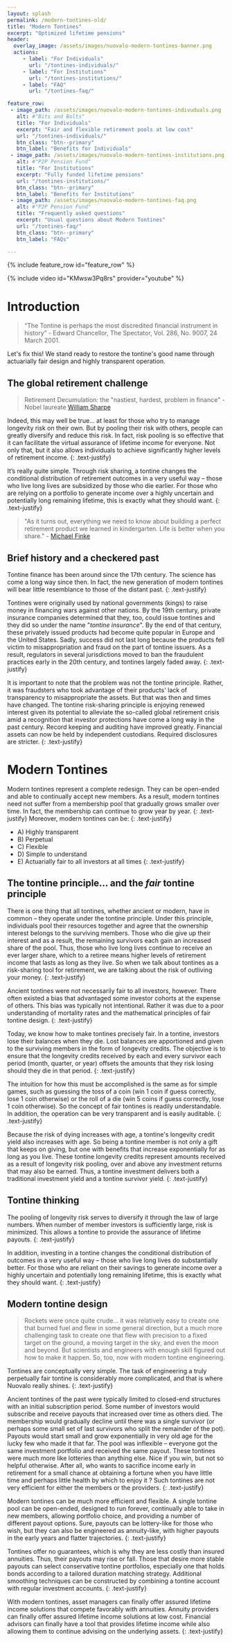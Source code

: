 ```yaml
---
layout: splash
permalink: /modern-tontines-old/
title: "Modern Tontines"
excerpt: "Optimized lifetime pensions"
header:
  overlay_image: /assets/images/nuovalo-modern-tontines-banner.png
  actions:
     - label: "For Individuals"
       url: "/tontines-individuals/"
     - label: "For Institutions"
       url: "/tontines-institutions/"
     - label: "FAQ"
       url: "/tontines-faq/"

feature_row:
 - image_path: /assets/images/nuovalo-modern-tontines-indivuduals.png
   alt: #"Bits and Bolts"
   title: "For Individuals"
   excerpt: "Fair and flexible retirement pools at low cost"
   url: "/tontines-individuals/"
   btn_class: "btn--primary"
   btn_label: "Benefits for Individuals"
 - image_path: /assets/images/nuovalo-modern-tontines-institutions.png
   alt: #"P2P Pension Fund"
   title: "For Institutions"
   excerpt: "Fully funded lifetime pensions"
   url: "/tontines-institutions/"
   btn_class: "btn--primary"
   btn_label: "Benefits for Institutions"
 - image_path: /assets/images/nuovalo-modern-tontines-faq.png
   alt: #"P2P Pension Fund"
   title: "Frequently asked questions"
   excerpt: "Usual questions about Modern Tontines"
   url: "/tontines-faq/"
   btn_class: "btn--primary"
   btn_label: "FAQs"

---
```


{% include feature_row id="feature_row" %}

{% include video id="KMwsw3Pq8rs" provider="youtube" %}



# Introduction
>“The Tontine is perhaps the most discredited financial instrument in history” - Edward Chancellor, The Spectator, Vol. 286, No. 9007, 24 March 2001.

Let's fix this!  We stand ready to restore the tontine's good name through actuarially fair design and highly transparent operation.

## The global retirement challenge
> Retirement Decumulation: the "nastiest, hardest, problem in finance" - Nobel laureate [William Sharpe](https://ritholtz.com/2017/06/thorniest-problem-finance/)

Indeed, this may well be true… at least for those who try to manage longevity risk on their own.  But by pooling their risk with others, people can greatly diversify and reduce this risk.  In fact, risk pooling is so effective that it can facilitate the virtual assurance of lifetime income for everyone.  Not only that, but it also allows individuals to achieve significantly higher levels of retirement income.
{: .text-justify}

It’s really quite simple.  Through risk sharing, a tontine changes the conditional distribution of retirement outcomes in a very useful way – those who live long lives are subsidized by those who die earlier.  For those who are relying on a portfolio to generate income over a highly uncertain and potentially long remaining lifetime, this is exactly what they should want.
{: .text-justify}

> "As it turns out, everything we need to know about building a perfect retirement product we learned in kindergarten. Life is better when you share." - [Michael Finke](https://www.thinkadvisor.com/2015/07/02/milevskys-bold-plan-to-reinvent-retirement-income/)


## Brief history and a checkered past

Tontine finance has been around since the 17th century.  The science has come a long way since then.  In fact, the new generation of modern tontines will bear little resemblance to those of the distant past.
{: .text-justify}

Tontines were originally used by national governments (kings) to raise money in financing wars against other nations.  By the 19th century, private insurance companies determined that they, too, could issue tontines and they did so under the name "*tontine insurance*".  By the end of that century, these privately issued products had become quite popular in Europe and the United States.  Sadly, success did not last long because the products fell victim to misappropriation and fraud on the part of tontine issuers.  As a result, regulators in several jurisdictions moved to ban the fraudulent practices early in the 20th century, and tontines largely faded away.
{: .text-justify}

It is important to note that the problem was not the tontine principle.  Rather, it was fraudsters who took advantage of their products' lack of transparency to misappropriate the assets.  But that was then and times have changed.  The tontine risk-sharing principle is enjoying renewed interest given its potential to alleviate the so-called global retirement crisis amid a recognition that investor protections have come a long way in the past century.  Record keeping and auditing have improved greatly.  Financial assets can now be held by independent custodians.  Required disclosures are stricter.
{: .text-justify}

# Modern Tontines
Modern tontines represent a complete redesign.  They can be open-ended and able to continually accept new members.  As a result, modern tontines need not suffer from a membership pool that gradually grows smaller over time.  In fact, the membership can continue to grow year by year.
{: .text-justify}
Moreover, modern tontines can be:
{: .text-justify}

* A) Highly transparent
* B) Perpetual
* C) Flexible
* D) Simple to understand
* E) Actuarially fair to all investors at all times
{: .text-justify}

## The tontine principle... and the *fair* tontine principle

There is one thing that all tontines, whether ancient or modern, have in common – they operate under the tontine principle.  Under this principle, individuals pool their resources together and agree that the ownership interest belongs to the surviving members.  Those who die give up their interest and as a result, the remaining survivors each gain an increased share of the pool.  Thus, those who live long lives continue to receive an ever larger share, which to a retiree means higher levels of retirement income that lasts as long as they live.  So when we talk about tontines as a risk-sharing tool for retirement, we are talking about the risk of outliving your money.
{: .text-justify}

Ancient tontines were not necessarily fair to all investors, however.  There often existed a bias that advantaged some investor cohorts at the expense of others.  This bias was typically not intentional.  Rather it was due to a poor understanding of mortality rates and the mathematical principles of fair tontine design.
{: .text-justify}

Today, we know how to make tontines precisely fair.  In a tontine, investors lose their balances when they die.  Lost balances are apportioned and given to the surviving members in the form of longevity credits.  The objective is to ensure that the longevity credits received by each and every survivor each period (month, quarter, or year) offsets the amounts that they risk losing should they die in that period.
{: .text-justify}

The intuition for how this must be accomplished is the same as for simple games, such as guessing the toss of a coin (win 1 coin if guess correctly, lose 1 coin otherwise) or the roll of a die (win 5 coins if guess correctly, lose 1 coin otherwise).  So the concept of fair tontines is readily understandable.  In addition, the operation can be very transparent and is easily auditable.
{: .text-justify}

Because the risk of dying increases with age, a tontine's longevity credit yield also increases with age.  So being a tontine member is not only a gift that keeps on giving, but one with benefits that increase exponentially for as long as you live.  These tontine longevity credits represent amounts received as a result of longevity risk pooling, over and above any investment returns that may also be earned.  Thus, a tontine investment delivers both a traditional investment yield and a tontine survivor yield.
{: .text-justify}

## Tontine thinking

The pooling of longevity risk serves to diversify it through the law of large numbers.  When number of member investors is sufficiently large, risk is minimized.  This allows a tontine to provide the assurance of lifetime payouts.
{: .text-justify}

In addition, investing in a tontine changes the conditional distribution of outcomes in a very useful way – those who live long lives do substantially better.  For those who are reliant on their savings to generate income over a highly uncertain and potentially long remaining lifetime, this is exactly what they should want.
{: .text-justify}

## Modern tontine design

> Rockets were once quite crude… it was relatively easy to create one that burned fuel and flew in some general direction, but a much more challenging task to create one that flew with precision to a fixed target on the ground, a moving target in the sky, and even the moon and beyond.  But scientists and engineers with enough skill figured out how to make it happen.  So, too, now with modern tontine engineering.

Tontines are conceptually very simple.  The task of engineering a truly perpetually fair tontine is considerably more complicated, and that is where Nuovalo really shines.
{: .text-justify}

Ancient tontines of the past were typically limited to closed-end structures with an initial subscription period.  Some number of investors would subscribe and receive payouts that increased over time as others died.  The membership would gradually decline until there was a single survivor (or perhaps some small set of last survivors who split the remainder of the pot).  Payouts would start small and grow exponentially in very old age for the lucky few who made it that far.  The pool was inflexible – everyone got the same investment portfolio and received the same payout.  These tontines were much more like lotteries than anything else.  Nice if you win, but not so helpful otherwise.  After all, who wants to sacrifice income early in retirement for a small chance at obtaining a fortune when you have little time and perhaps little health by which to enjoy it ?  Such tontines are not very efficient for either the members or the providers.
{: .text-justify}

Modern tontines can be much more efficient and flexible.  A single tontine pool can be open-ended, designed to run forever, continually able to take in new members, allowing portfolio choice, and providing a number of different payout options.  Sure, payouts can be lottery-like for those who wish, but they can also be engineered as annuity-like, with higher payouts in the early years and flatter trajectories.
{: .text-justify}

Tontines offer no guarantees, which is why they are less costly than insured annuities.  Thus, their payouts may rise or fall.  Those that desire more stable payouts can select conservative tontine portfolios, especially one that holds bonds according to a tailored duration matching strategy.  Additional smoothing techniques can be constructed by combining a tontine account with regular investment accounts.
{: .text-justify}

With modern tontines, asset managers can finally offer assured lifetime income solutions that compete favorably with annuities.  Annuity providers can finally offer assured lifetime income solutions at low cost.  Financial advisors can finally have a tool that provides lifetime income while also allowing them to continue advising on the underlying assets.
{: .text-justify}
 
